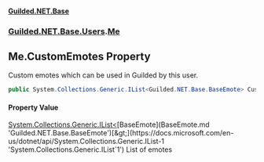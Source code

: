 #### [Guilded.NET.Base](Guilded_NET_Base.md 'Guilded.NET.Base')
### [Guilded.NET.Base.Users](Guilded_NET_Base.md#Guilded_NET_Base_Users 'Guilded.NET.Base.Users').[Me](Me.md 'Guilded.NET.Base.Users.Me')
## Me.CustomEmotes Property
Custom emotes which can be used in Guilded by this user.  
```csharp
public System.Collections.Generic.IList<Guilded.NET.Base.BaseEmote> CustomEmotes { get; set; }
```
#### Property Value
[System.Collections.Generic.IList&lt;](https://docs.microsoft.com/en-us/dotnet/api/System.Collections.Generic.IList-1 'System.Collections.Generic.IList`1')[BaseEmote](BaseEmote.md 'Guilded.NET.Base.BaseEmote')[&gt;](https://docs.microsoft.com/en-us/dotnet/api/System.Collections.Generic.IList-1 'System.Collections.Generic.IList`1')
List of emotes
